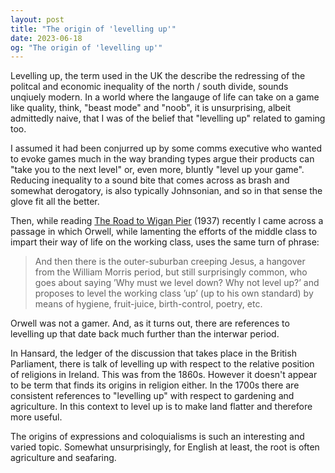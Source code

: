 ```yaml
---
layout: post
title: "The origin of 'levelling up'"
date: 2023-06-18
og: "The origin of 'levelling up'"
---
```


Levelling up, the term used in the UK the describe the redressing of the politcal and economic inequality of the north / south divide, sounds unqiuely modern. In a world where the langauge of life can take on a game like quality, think, "beast mode" and "noob", it is unsurprising, albeit admittedly naive, that I was of the belief that "levelling up" related to gaming too.

I assumed it had been conjurred up by some comms executive who wanted to evoke games much in the way branding types argue their products can "take you to the next level" or, even more, bluntly "level up your game". Reducing inequality to a sound bite that comes across as brash and somewhat derogatory, is also typically Johnsonian, and so in that sense the glove fit all the better.

Then, while reading [The Road to Wigan Pier](https://literal.club/book/george-orwell-the-road-to-wigan-pier-pp6co) (1937) recently I came across a passage in which Orwell, while lamenting the efforts of the middle class to impart their way of life on the working class, uses the same turn of phrase:

>  And then there is the outer-suburban creeping Jesus, a hangover from the William Morris period, but still surprisingly common, who goes about saying ’Why must we level down? Why not level up?’ and proposes to level the working class ’up’ (up to his own standard) by means of hygiene, fruit-juice, birth-control, poetry, etc.

Orwell was not a gamer. And, as it turns out, there are references to levelling up that date back much further than the interwar period.

In Hansard, the ledger of the discussion that takes place in the British Parliament, there is talk of levelling up with respect to the relative position of religions in Ireland. This was from the 1860s. However it doesn't appear to be term that finds its origins in religion either. In the 1700s there are consistent references to "levelling up" with respect to gardening and agriculture. In this context to level up is to make land flatter and therefore more useful.

The origins of expressions and coloquialisms is such an interesting and varied topic. Somewhat unsurprisingly, for English at least, the root is often agriculture and seafaring.
